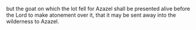 but the goat on which the lot fell for Azazel shall be presented alive before the Lord to make atonement over it, that it may be sent away into the wilderness to Azazel.
